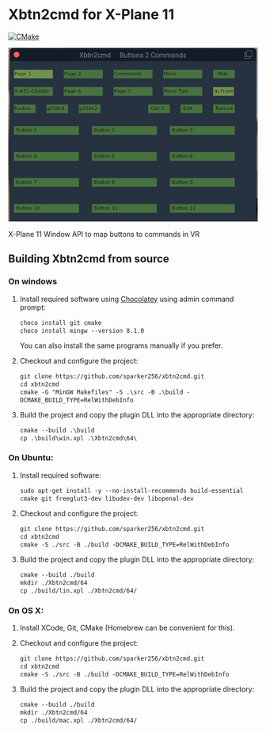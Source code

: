 Xbtn2cmd for X-Plane 11
=========================

[![CMake](https://github.com/sparker256/xbtn2cmd/actions/workflows/cmake.yml/badge.svg)](https://github.com/sparker256/xbtn2cmd/actions/workflows/cmake.yml)

![Alt text](pics/Xbtn2cmd_Page1.jpg?raw=true "Xbtn2cmd")

X-Plane 11 Window API to map buttons to commands in VR

## Building Xbtn2cmd from source

### On windows

1.  Install required software using [Chocolatey](https://chocolatey.org/) using admin command prompt:

    ```
    choco install git cmake
    choco install mingw --version 8.1.0
    ```

    You can also install the same programs manually if you prefer.

2.  Checkout and configure the project:

    ```
    git clone https://github.com/sparker256/xbtn2cmd.git
    cd xbtn2cmd
    cmake -G "MinGW Makefiles" -S .\src -B .\build -DCMAKE_BUILD_TYPE=RelWithDebInfo
    ```

3.  Build the project and copy the plugin DLL into the appropriate directory:

    ```
    cmake --build .\build
    cp .\build\win.xpl .\Xbtn2cmd\64\
    ```

### On Ubuntu:

1. Install required software:

   ```
   sudo apt-get install -y --no-install-recommends build-essential cmake git freeglut3-dev libudev-dev libopenal-dev

   ```

2. Checkout and configure the project:

   ```
   git clone https://github.com/sparker256/xbtn2cmd.git
   cd xbtn2cmd
   cmake -S ./src -B ./build -DCMAKE_BUILD_TYPE=RelWithDebInfo
   ```

3. Build the project and copy the plugin DLL into the appropriate directory:

   ```
   cmake --build ./build
   mkdir ./Xbtn2cmd/64
   cp ./build/lin.xpl ./Xbtn2cmd/64/
   ```

### On OS X:

1. Install XCode, Git, CMake (Homebrew can be convenient for this).

2. Checkout and configure the project:

   ```
   git clone https://github.com/sparker256/xbtn2cmd.git
   cd xbtn2cmd
   cmake -S ./src -B ./build -DCMAKE_BUILD_TYPE=RelWithDebInfo
   ```

3. Build the project and copy the plugin DLL into the appropriate directory:

   ```
   cmake --build ./build
   mkdir ./Xbtn2cmd/64
   cp ./build/mac.xpl ./Xbtn2cmd/64/
   ```

